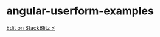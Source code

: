 # angular-userform-examples

[Edit on StackBlitz ⚡️](https://stackblitz.com/edit/angular-userform-examples)